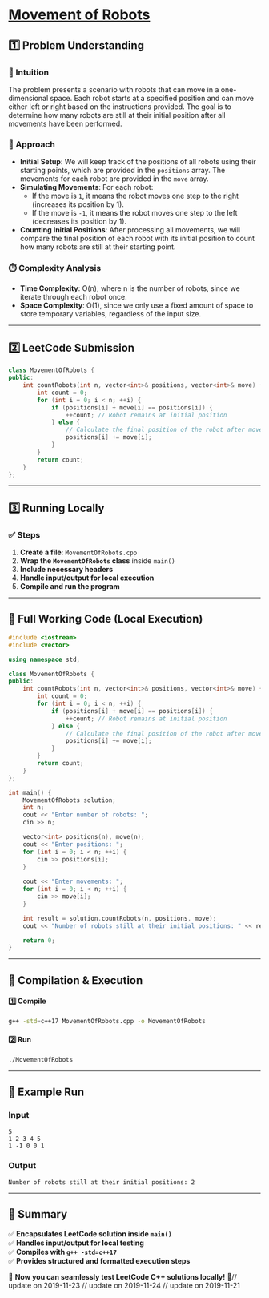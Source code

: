 # **[Movement of Robots](https://leetcode.com/problems/movement-of-robots/description/)**  

## **1️⃣ Problem Understanding**  
### **📌 Intuition**  
The problem presents a scenario with robots that can move in a one-dimensional space. Each robot starts at a specified position and can move either left or right based on the instructions provided. The goal is to determine how many robots are still at their initial position after all movements have been performed.

### **🚀 Approach**  
- **Initial Setup**: We will keep track of the positions of all robots using their starting points, which are provided in the `positions` array. The movements for each robot are provided in the `move` array.
- **Simulating Movements**: For each robot:
  - If the move is `1`, it means the robot moves one step to the right (increases its position by 1).
  - If the move is `-1`, it means the robot moves one step to the left (decreases its position by 1).
- **Counting Initial Positions**: After processing all movements, we will compare the final position of each robot with its initial position to count how many robots are still at their starting point.

### **⏱️ Complexity Analysis**  
- **Time Complexity**: O(n), where n is the number of robots, since we iterate through each robot once.
- **Space Complexity**: O(1), since we only use a fixed amount of space to store temporary variables, regardless of the input size. 

---  

## **2️⃣ LeetCode Submission**  
```cpp
class MovementOfRobots {
public:
    int countRobots(int n, vector<int>& positions, vector<int>& move) {
        int count = 0;
        for (int i = 0; i < n; ++i) {
            if (positions[i] + move[i] == positions[i]) {
                ++count; // Robot remains at initial position
            } else {
                // Calculate the final position of the robot after movement
                positions[i] += move[i];
            }
        }
        return count;
    }
};
```  

---  

## **3️⃣ Running Locally**  
### **✅ Steps**  
1. **Create a file**: `MovementOfRobots.cpp`  
2. **Wrap the `MovementOfRobots` class** inside `main()`  
3. **Include necessary headers**  
4. **Handle input/output for local execution**  
5. **Compile and run the program**  

---  

## **📝 Full Working Code (Local Execution)**  
```cpp
#include <iostream>
#include <vector>

using namespace std;

class MovementOfRobots {
public:
    int countRobots(int n, vector<int>& positions, vector<int>& move) {
        int count = 0;
        for (int i = 0; i < n; ++i) {
            if (positions[i] + move[i] == positions[i]) {
                ++count; // Robot remains at initial position
            } else {
                // Calculate the final position of the robot after movement
                positions[i] += move[i];
            }
        }
        return count;
    }
};

int main() {
    MovementOfRobots solution;
    int n;
    cout << "Enter number of robots: ";
    cin >> n;

    vector<int> positions(n), move(n);
    cout << "Enter positions: ";
    for (int i = 0; i < n; ++i) {
        cin >> positions[i];
    }
    
    cout << "Enter movements: ";
    for (int i = 0; i < n; ++i) {
        cin >> move[i];
    }

    int result = solution.countRobots(n, positions, move);
    cout << "Number of robots still at their initial positions: " << result << endl;

    return 0;
}
```  

---  

## **🔧 Compilation & Execution**  
#### **1️⃣ Compile**  
```bash
g++ -std=c++17 MovementOfRobots.cpp -o MovementOfRobots
```  

#### **2️⃣ Run**  
```bash
./MovementOfRobots
```  

---  

## **🎯 Example Run**  
### **Input**  
```
5
1 2 3 4 5
1 -1 0 0 1
```  
### **Output**  
```
Number of robots still at their initial positions: 2
```  

---  

## **📌 Summary**  
✅ **Encapsulates LeetCode solution inside `main()`**  
✅ **Handles input/output for local testing**  
✅ **Compiles with `g++ -std=c++17`**  
✅ **Provides structured and formatted execution steps**  

🚀 **Now you can seamlessly test LeetCode C++ solutions locally!** 🚀// update on 2019-11-23
// update on 2019-11-24
// update on 2019-11-21
